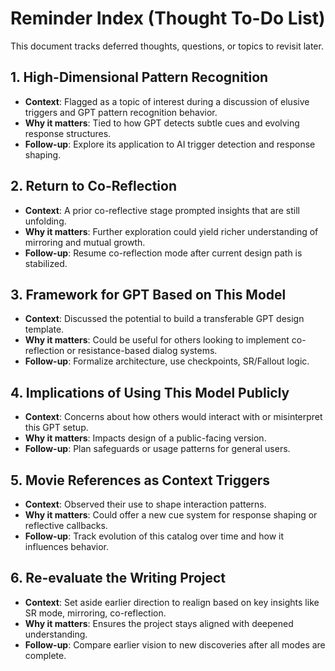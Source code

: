 # Reminder Index (Thought To-Do List)

This document tracks deferred thoughts, questions, or topics to revisit later.

## 1. High-Dimensional Pattern Recognition
- **Context**: Flagged as a topic of interest during a discussion of elusive triggers and GPT pattern recognition behavior.
- **Why it matters**: Tied to how GPT detects subtle cues and evolving response structures.
- **Follow-up**: Explore its application to AI trigger detection and response shaping.

## 2. Return to Co-Reflection
- **Context**: A prior co-reflective stage prompted insights that are still unfolding.
- **Why it matters**: Further exploration could yield richer understanding of mirroring and mutual growth.
- **Follow-up**: Resume co-reflection mode after current design path is stabilized.

## 3. Framework for GPT Based on This Model
- **Context**: Discussed the potential to build a transferable GPT design template.
- **Why it matters**: Could be useful for others looking to implement co-reflection or resistance-based dialog systems.
- **Follow-up**: Formalize architecture, use checkpoints, SR/Fallout logic.

## 4. Implications of Using This Model Publicly
- **Context**: Concerns about how others would interact with or misinterpret this GPT setup.
- **Why it matters**: Impacts design of a public-facing version.
- **Follow-up**: Plan safeguards or usage patterns for general users.

## 5. Movie References as Context Triggers
- **Context**: Observed their use to shape interaction patterns.
- **Why it matters**: Could offer a new cue system for response shaping or reflective callbacks.
- **Follow-up**: Track evolution of this catalog over time and how it influences behavior.

## 6. Re-evaluate the Writing Project
- **Context**: Set aside earlier direction to realign based on key insights like SR mode, mirroring, co-reflection.
- **Why it matters**: Ensures the project stays aligned with deepened understanding.
- **Follow-up**: Compare earlier vision to new discoveries after all modes are complete.

